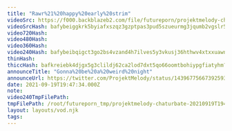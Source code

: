 ```yaml
---
title: "Rawr%21%20happy%20early%20strim"
videoSrc: https://f000.backblazeb2.com/file/futureporn/projektmelody-chaturbate-2021-09-19.mp4
videoSrcHash: bafybeiggkrk5byiafxszqz3gzptpas3pud5szueurmg3jqumb2vgslr53e
video720Hash: 
video480Hash: 
video360Hash: 
video240Hash: bafybeibqigct3go2bs4vzand4h7ilves5y3vkusj36hthwv4xtxxuawncy?filename=projektmelody-chaturbate-20210919T194734Z-240p.mp4
thinHash: 
thiccHash: bafkreiebk4djgx5g3clildj62ca2lod7dxt5qo66oomtbohiypgfiatyhm?filename=20210919T194734Z-thicc.jpg
announceTitle: "Gonna%20be%20a%20weird%20night"
announceUrl: https://twitter.com/ProjektMelody/status/1439677566739259395
date: 2021-09-19T19:47:34.000Z
note: 
video240TmpFilePath: 
tmpFilePath: /root/futureporn_tmp/projektmelody-chaturbate-20210919T194734Z.mp4
layout: layouts/vod.njk
tags:
---
```

